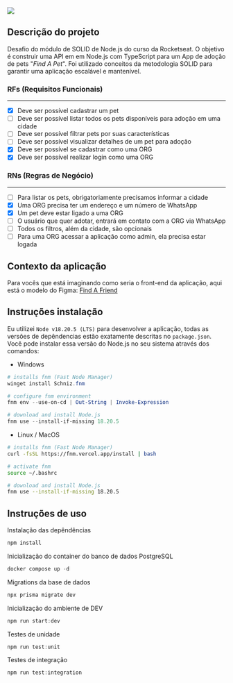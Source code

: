 <image src="https://media.licdn.com/dms/image/v2/D4D2DAQGtC6e8h5ax-A/profile-treasury-image-shrink_800_800/profile-treasury-image-shrink_800_800/0/1732801764796?e=1733418000&v=beta&t=9GG2Kv2dk_2I5UZEHonD6fW58q-ZeW76fpsS_G6YHwU" />

## Descrição do projeto
Desafio do módulo de SOLID de Node.js do curso da Rocketseat.
O objetivo é construir uma API em em Node.js com TypeScript para um App de adoção de pets "_Find A Pet_".
Foi utilizado conceitos da metodologia SOLID para garantir uma aplicação escalável e mantenível. 

### RFs (Requisitos Funcionais)
---

- [x] Deve ser possível cadastrar um pet
- [ ] Deve ser possível listar todos os pets disponíveis para adoção em uma cidade
- [ ] Deve ser possível filtrar pets por suas características
- [ ] Deve ser possível visualizar detalhes de um pet para adoção
- [x] Deve ser possível se cadastrar como uma ORG
- [x] Deve ser possível realizar login como uma ORG

### RNs (Regras de Negócio)
---

- [ ] Para listar os pets, obrigatoriamente precisamos informar a cidade
- [x] Uma ORG precisa ter um endereço e um número de WhatsApp
- [x] Um pet deve estar ligado a uma ORG
- [ ] O usuário que quer adotar, entrará em contato com a ORG via WhatsApp
- [ ] Todos os filtros, além da cidade, são opcionais
- [ ] Para uma ORG acessar a aplicação como admin, ela precisa estar logada

## Contexto da aplicação

Para vocês que está imaginando como seria o front-end da aplicação, aqui está o modelo do Figma: [Find A Friend](https://www.figma.com/community/file/1220006040435238030)

## Instruções instalação

Eu utilizei `Node v18.20.5 (LTS)` para desenvolver a aplicação, todas as versões de depêndencias estão exatamente descritas no `package.json`. Você pode instalar essa versão do Node.js no seu sistema através dos comandos:

- Windows
```powershell
# installs fnm (Fast Node Manager)
winget install Schniz.fnm

# configure fnm environment
fnm env --use-on-cd | Out-String | Invoke-Expression

# download and install Node.js
fnm use --install-if-missing 18.20.5
```

- Linux / MacOS
```bash
# installs fnm (Fast Node Manager)
curl -fsSL https://fnm.vercel.app/install | bash

# activate fnm
source ~/.bashrc

# download and install Node.js
fnm use --install-if-missing 18.20.5
```

## Instruções de uso

Instalação das depêndências
```powershell
npm install
```

Inicialização do container do banco de dados PostgreSQL
```powershell
docker compose up -d
```

Migrations da base de dados
```powershell
npx prisma migrate dev
```

Inicialização do ambiente de DEV
```powershell
npm run start:dev
```

Testes de unidade
```powershell
npm run test:unit
```

Testes de integração
```powershell
npm run test:integration
```
